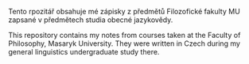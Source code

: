 Tento rpozitář obsahuje mé zápisky z předmětů Filozofické fakulty MU zapsané v předmětech studia obecné jazykovědy.

This repository contains my notes from courses taken at the Faculty of Philosophy, Masaryk University. They were
written in Czech during my general linguistics undergraduate study there.
